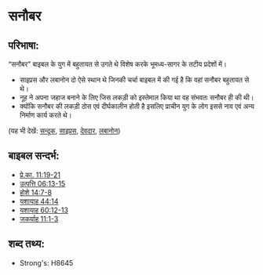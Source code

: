 # सनौबर #

## परिभाषा: ##

“सनौबर” बाइबल के युग में बहुतायत से उगते थे विशेष करके भूमध्य-सागर के तटीय प्रदेशों में। 

* साइप्रस और लबानोन दो ऐसे स्थान थे जिनकी चर्चा बाइबल में की गई है कि वहां सनौबर बहुतायत से थे।
* नूह ने अपना जहाज बनाने के लिए जिस लकड़ी को इस्तेमाल किया था वह संभवतः सनौबर ही की थी।
* क्योंकि सनौबर की लकड़ी ठोस एवं दीर्घकालीन होती है इसलिए प्राचीन युग के लोग इससे नाव एवं अन्य निर्माण कार्य करते थे।

(यह भी देखें: [सन्दूक](../kt/ark.md), [साइप्रस](../names/cyprus.md), [देवदार](../other/fir.md), [लबानोन](../names/lebanon.md))

## बाइबल सन्दर्भ: ##

* [प्रे.का. 11:19-21](rc://en/tn/help/act/11/19)
* [उत्पत्ति 06:13-15](rc://en/tn/help/gen/06/13)
* [होशे 14:7-8](rc://en/tn/help/hos/14/07)
* [यशायाह 44:14](rc://en/tn/help/isa/44/14)
* [यशायाह 60:12-13](rc://en/tn/help/isa/60/12)
* [जकर्याह 11:1-3](rc://en/tn/help/zec/11/01)

## शब्द तथ्य: ##

* Strong's: H8645
